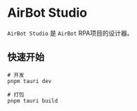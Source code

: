 # AirBot Studio

`AirBot Studio` 是 `AirBot` RPA项目的设计器。

## 快速开始

```shell
# 开发
pnpm tauri dev

# 打包
pnpm tauri build
```
